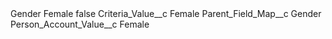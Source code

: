 <?xml version="1.0" encoding="UTF-8"?>
<CustomMetadata xmlns="http://soap.sforce.com/2006/04/metadata" xmlns:xsi="http://www.w3.org/2001/XMLSchema-instance" xmlns:xsd="http://www.w3.org/2001/XMLSchema">
    <label>Gender Female</label>
    <protected>false</protected>
    <values>
        <field>Criteria_Value__c</field>
        <value xsi:type="xsd:string">Female</value>
    </values>
    <values>
        <field>Parent_Field_Map__c</field>
        <value xsi:type="xsd:string">Gender</value>
    </values>
    <values>
        <field>Person_Account_Value__c</field>
        <value xsi:type="xsd:string">Female</value>
    </values>
</CustomMetadata>
